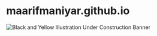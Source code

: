 # maarifmaniyar.github.io
 
![Black and Yellow Illustration Under Construction Banner](https://github.com/user-attachments/assets/ef67961e-88f8-4d20-8745-f7044f3248a9)


